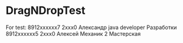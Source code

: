 # DragNDropTest
For test:
8912xxxxxx7	2xxx0	Александр	java developer	Разработки
8912xxxxxx5	2xxx0	Алексей	Механик	2	Мастерская
